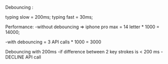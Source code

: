 Debouncing :

typing slow = 200ms;
typing fast = 30ms;

Performance:
-without debouncing  =>
iphone pro max = 14 letter * 1000 = 14000;

-with debouncing = 3 API calls * 1000 = 3000

Debouncing with 200ms
-if difference between 2 key strokes is < 200 ms - DECLINE API call
